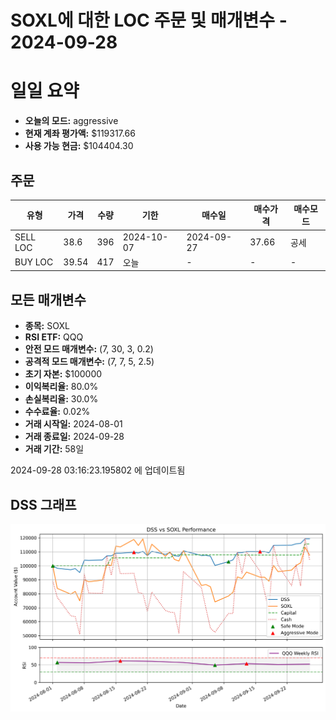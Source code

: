 # SOXL에 대한 LOC 주문 및 매개변수 - 2024-09-28

# 일일 요약

- **오늘의 모드:** aggressive
- **현재 계좌 평가액:** $119317.66
- **사용 가능 현금:** $104404.30

## 주문

| 유형 | 가격 | 수량 | 기한 | 매수일 | 매수가격 | 매수모드 |
|------|------|------|------|--------|----------|----------|
| SELL LOC | 38.6 | 396 | 2024-10-07 | 2024-09-27 | 37.66 | 공세 |
| BUY LOC | 39.54 | 417 | 오늘 | - | - | - |

## 모든 매개변수

- **종목:** SOXL
- **RSI ETF:** QQQ
- **안전 모드 매개변수:** (7, 30, 3, 0.2)
- **공격적 모드 매개변수:** (7, 7, 5, 2.5)
- **초기 자본:** $100000
- **이익복리율:** 80.0%
- **손실복리율:** 30.0%
- **수수료율:** 0.02%
- **거래 시작일:** 2024-08-01
- **거래 종료일:** 2024-09-28
- **거래 기간:** 58일

2024-09-28 03:16:23.195802 에 업데이트됨

## DSS 그래프

![DSS Graph](DSS_graph.png)
